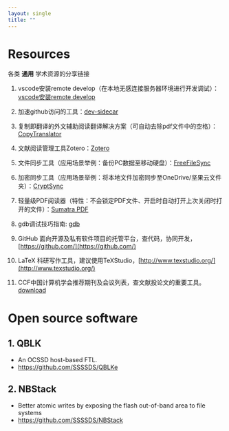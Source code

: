 ```yaml
---
layout: single
title: "" 
---
```

# Resources
各类 **通用** 学术资源的分享链接

1. vscode安装remote develop（在本地无感连接服务器环境进行开发调试）：
[vscode安装remote develop](https://app.yinxiang.com/fx/13484f06-1465-4596-8c03-33b05b107aa6)

2. 加速github访问的工具：[dev-sidecar](https://gitee.com/docmirror/dev-sidecar/releases)

3. 复制即翻译的外文辅助阅读翻译解决方案（可自动去除pdf文件中的空格）：[CopyTranslator](https://copytranslator.github.io/)

4. 文献阅读管理工具Zotero：[Zotero](https://www.zotero.org/)

5. 文件同步工具（应用场景举例：备份PC数据至移动硬盘）：[FreeFileSync](https://freefilesync.org/)

6. 加密同步工具（应用场景举例：将本地文件加密同步至OneDrive/坚果云文件夹）：[CryptSync](https://tools.stefankueng.com/CryptSync.html)

7. 轻量级PDF阅读器（特性：不会锁定PDF文件、开启时自动打开上次关闭时打开的文件）：[Sumatra PDF](https://www.sumatrapdfreader.org/free-pdf-reader)

8. gdb调试技巧指南: [gdb](https://wizardforcel.gitbooks.io/100-gdb-tips/content/set-scheduler-locking-on.html)

9. GitHub 面向开源及私有软件项目的托管平台，查代码，协同开发，[https://github.com/](https://github.com/)

10. LaTeX 科研写作工具，建议使用TeXStudio，[http://www.texstudio.org/](http://www.texstudio.org/)

11. CCF中国计算机学会推荐期刊及会议列表，查文献投论文的重要工具。[download](./assets/resources/中国计算机学会推荐国际学术会议和期刊目录-2019.pdf)

# Open source software
## 1. QBLK
- An OCSSD host-based FTL.
- https://github.com/SSSSDS/QBLKe

## 2. NBStack
- Better atomic writes by exposing the flash out-of-band area to file systems
- https://github.com/SSSSDS/NBStack